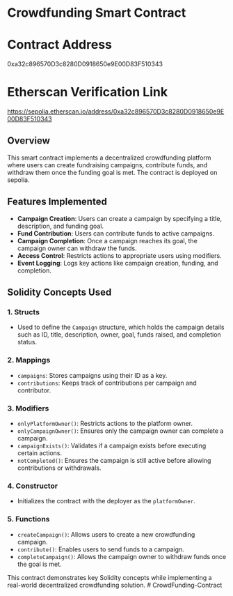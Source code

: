 # Crowdfunding Smart Contract

# Contract Address 
0xa32c896570D3c8280D0918650e9E00D83F510343

# Etherscan Verification Link
https://sepolia.etherscan.io/address/0xa32c896570D3c8280D0918650e9E00D83F510343

## Overview
This smart contract implements a decentralized crowdfunding platform where users can create fundraising campaigns, contribute funds, and withdraw them once the funding goal is met. The contract is deployed on sepolia.

## Features Implemented
- **Campaign Creation**: Users can create a campaign by specifying a title, description, and funding goal.
- **Fund Contribution**: Users can contribute funds to active campaigns.
- **Campaign Completion**: Once a campaign reaches its goal, the campaign owner can withdraw the funds.
- **Access Control**: Restricts actions to appropriate users using modifiers.
- **Event Logging**: Logs key actions like campaign creation, funding, and completion.

## Solidity Concepts Used
### 1. **Structs**
   - Used to define the `Campaign` structure, which holds the campaign details such as ID, title, description, owner, goal, funds raised, and completion status.

### 2. **Mappings**
   - `campaigns`: Stores campaigns using their ID as a key.
   - `contributions`: Keeps track of contributions per campaign and contributor.

### 3. **Modifiers**
   - `onlyPlatformOwner()`: Restricts actions to the platform owner.
   - `onlyCampaignOwner()`: Ensures only the campaign owner can complete a campaign.
   - `campaignExists()`: Validates if a campaign exists before executing certain actions.
   - `notCompleted()`: Ensures the campaign is still active before allowing contributions or withdrawals.

### 4. **Constructor**
   - Initializes the contract with the deployer as the `platformOwner`.

### 5. **Functions**
   - `createCampaign()`: Allows users to create a new crowdfunding campaign.
   - `contribute()`: Enables users to send funds to a campaign.
   - `completeCampaign()`: Allows the campaign owner to withdraw funds once the goal is met.


This contract demonstrates key Solidity concepts while implementing a real-world decentralized crowdfunding solution. #   C r o w d F u n d i n g - C o n t r a c t  
 